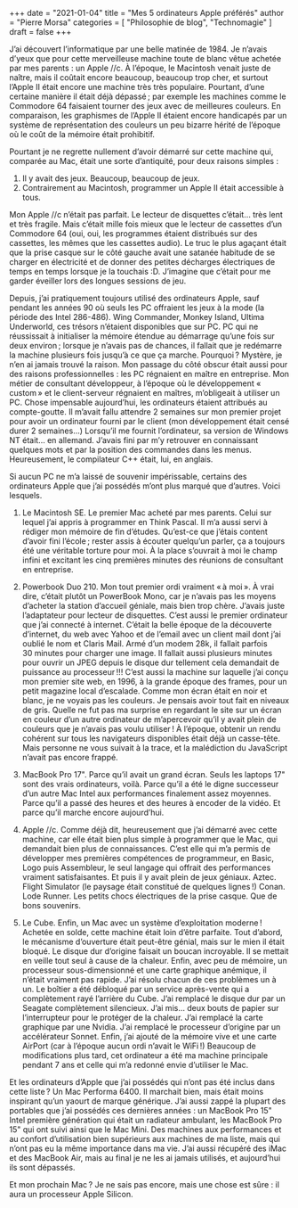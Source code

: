 +++
date        = "2021-01-04"
title       = "Mes 5 ordinateurs Apple préférés"
author      = "Pierre Morsa"
categories  = [ "Philosophie de blog", "Technomagie" ]
draft       = false
+++

J’ai découvert l’informatique par une belle matinée de 1984. Je n’avais d’yeux que pour cette merveilleuse machine toute de blanc vêtue achetée par mes parents : un Apple //c. À l’époque, le Macintosh venait juste de naître, mais il coûtait encore beaucoup, beaucoup trop cher, et surtout l’Apple II était encore une machine très très populaire. Pourtant, d’une certaine manière il était déjà dépassé ; par exemple les machines comme le Commodore 64 faisaient tourner des jeux avec de meilleures couleurs. En comparaison, les graphismes de l’Apple II étaient encore handicapés par un système de représentation des couleurs un peu bizarre hérité de l’époque où le coût de la mémoire était prohibitif.

Pourtant je ne regrette nullement d’avoir démarré sur cette machine qui, comparée au Mac, était une sorte d’antiquité, pour deux raisons simples :

1. Il y avait des jeux. Beaucoup, beaucoup de jeux.
2. Contrairement au Macintosh, programmer un Apple II était accessible à tous.

Mon Apple //c n’était pas parfait. Le lecteur de disquettes c’était… très lent et très fragile. Mais c’était mille fois mieux que le lecteur de cassettes d’un Commodore 64 (oui, oui, les programmes étaient distribués sur des cassettes, les mêmes que les cassettes audio). Le truc le plus agaçant était que la prise casque sur le côté gauche avait une satanée habitude de se charger en électricité et de donner des petites décharges électriques de temps en temps lorsque je la touchais :D. J’imagine que c’était pour me garder éveiller lors des longues sessions de jeu.

Depuis, j’ai pratiquement toujours utilisé des ordinateurs Apple, sauf pendant les années 90 où seuls les PC offraient les jeux à la mode (la période des Intel 286-486). Wing Commander, Monkey Island, Ultima Underworld, ces trésors n’étaient disponibles que sur PC. PC qui ne réussissait à initialiser la mémoire étendue au démarrage qu’une fois sur deux environ ; lorsque je n’avais pas de chances, il fallait que je redémarre la machine plusieurs fois jusqu’à ce que ça marche. Pourquoi ? Mystère, je n’en ai jamais trouvé la raison. Mon passage du côté obscur était aussi pour des raisons professionnelles : les PC régnaient en maître en entreprise. Mon métier de consultant développeur, à l’époque où le développement « custom » et le client-serveur régnaient en maîtres, m’obligeait à utiliser un PC. Chose impensable aujourd’hui, les ordinateurs étaient attribués au compte-goutte. Il m’avait fallu attendre 2 semaines sur mon premier projet pour avoir un ordinateur fourni par le client (mon développement était censé durer 2 semaines…) Lorsqu’il me fournit l’ordinateur, sa version de Windows NT était… en allemand. J’avais fini par m’y retrouver en connaissant quelques mots et par la position des commandes dans les menus. Heureusement, le compilateur C++ était, lui, en anglais.

Si aucun PC ne m’a laissé de souvenir impérissable, certains des ordinateurs Apple que j’ai possédés m’ont plus marqué que d’autres. Voici lesquels.

1. Le Macintosh SE. Le premier Mac acheté par mes parents. Celui sur lequel j’ai appris à programmer en Think Pascal. Il m’a aussi servi à rédiger mon mémoire de fin d’études. Qu’est-ce que j’étais content d’avoir fini l’école ; rester assis à écouter quelqu’un parler, ça a toujours été une véritable torture pour moi. À la place s’ouvrait à moi le champ infini et excitant les cinq premières minutes des réunions de consultant en entreprise.

2. Powerbook Duo 210. Mon tout premier ordi vraiment « à moi ». À vrai dire, c’était plutôt un PowerBook Mono, car je n’avais pas les moyens d’acheter la station d’accueil géniale, mais bien trop chère. J’avais juste l’adaptateur pour lecteur de disquettes. C’est aussi le premier ordinateur que j’ai connecté à internet. C’était la belle époque de la découverte d’internet, du web avec Yahoo et de l’email avec un client mail dont j’ai oublié le nom et Claris Mail. Armé d’un modem 28k, il fallait parfois 30 minutes pour charger une image. Il fallait aussi plusieurs minutes pour ouvrir un JPEG depuis le disque dur tellement cela demandait de puissance au processeur !!! C’est aussi la machine sur laquelle j’ai conçu mon premier site web, en 1996, à la grande époque des frames, pour un petit magazine local d’escalade. Comme mon écran était en noir et blanc, je ne voyais pas les couleurs. Je pensais avoir tout fait en niveaux de gris. Quelle ne fut pas ma surprise en regardant le site sur un écran en couleur d’un autre ordinateur de m’apercevoir qu’il y avait plein de couleurs que je n’avais pas voulu utiliser ! À l’époque, obtenir un rendu cohérent sur tous les navigateurs disponibles était déjà un casse-tête. Mais personne ne vous suivait à la trace, et la malédiction du JavaScript n’avait pas encore frappé.

3. MacBook Pro 17". Parce qu’il avait un grand écran. Seuls les laptops 17" sont des vrais ordinateurs, voilà. Parce qu’il a été le digne successeur d’un autre Mac Intel aux performances finalement assez moyennes. Parce qu’il a passé des heures et des heures à encoder de la vidéo. Et parce qu’il marche encore aujourd’hui.

4. Apple //c. Comme déjà dit, heureusement que j’ai démarré avec cette machine, car elle était bien plus simple à programmer que le Mac, qui demandait bien plus de connaissances. C’est elle qui m’a permis de développer mes premières compétences de programmeur, en Basic, Logo puis Assembleur, le seul langage qui offrait des performances vraiment satisfaisantes. Et puis il y avait plein de jeux géniaux. Aztec. Flight Simulator (le paysage était constitué de quelques lignes !) Conan. Lode Runner. Les petits chocs électriques de la prise casque. Que de bons souvenirs.

5. Le Cube. Enfin, un Mac avec un système d’exploitation moderne ! Achetée en solde, cette machine était loin d’être parfaite. Tout d’abord, le mécanisme d’ouverture était peut-être génial, mais sur le mien il était bloqué. Le disque dur d’origine faisait un boucan incroyable. Il se mettait en veille tout seul à cause de la chaleur. Enfin, avec peu de mémoire, un processeur sous-dimensionné et une carte graphique anémique, il n’était vraiment pas rapide. J’ai résolu chacun de ces problèmes un à un. Le boîtier a été débloqué par un service après-vente qui a complètement rayé l’arrière du Cube. J’ai remplacé le disque dur par un Seagate complètement silencieux. J’ai mis… deux bouts de papier sur l’interrupteur pour le protéger de la chaleur. J’ai remplacé la carte graphique par une Nvidia. J’ai remplacé le processeur d’origine par un accélérateur Sonnet. Enfin, j’ai ajouté de la mémoire vive et une carte AirPort (car à l’époque aucun ordi n’avait le WiFi !) Beaucoup de modifications plus tard, cet ordinateur a été ma machine principale pendant 7 ans et celle qui m’a redonné envie d’utiliser le Mac.

Et les ordinateurs d’Apple que j’ai possédés qui n’ont pas été inclus dans cette liste ? Un Mac Performa 6400. Il marchait bien, mais était moins inspirant qu’un yaourt de marque générique. J’ai aussi zappé la plupart des portables que j’ai possédés ces dernières années : un MacBook Pro 15" Intel première génération qui était un radiateur ambulant, les MacBook Pro 15" qui ont suivi ainsi que le Mac Mini. Des machines aux performances et au confort d’utilisation bien supérieurs aux machines de ma liste, mais qui n’ont pas eu la même importance dans ma vie. J’ai aussi récupéré des iMac et des MacBook Air, mais au final je ne les ai jamais utilisés, et aujourd’hui ils sont dépassés.

Et mon prochain Mac ? Je ne sais pas encore, mais une chose est sûre : il aura un processeur Apple Silicon.
